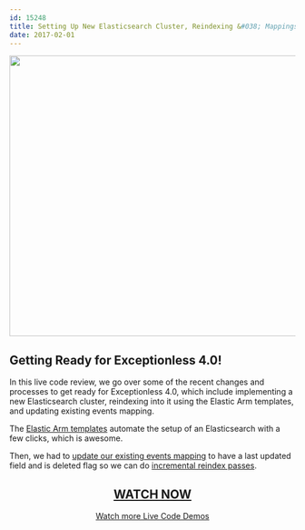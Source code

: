```yaml
---
id: 15248
title: Setting Up New Elasticsearch Cluster, Reindexing &#038; Mappings &#8211; Live Code Demo
date: 2017-02-01
---
```

[<img loading="lazy" class="aligncenter size-large wp-image-15250" src="/assets/170116-live-code-demo-1024x538.jpg" alt="" width="940" height="494" data-id="15250" srcset="/assets/170116-live-code-demo-1024x538.jpg 1024w, /assets/170116-live-code-demo-300x158.jpg 300w, /assets/170116-live-code-demo-768x403.jpg 768w, /assets/170116-live-code-demo.jpg 1200w" sizes="(max-width: 940px) 100vw, 940px" />](https://www.liveedu.tv/niemyjski/videos/k4JO7-exceptionless-weekly-demo-1-16-17)

## Getting Ready for Exceptionless 4.0!

<!--more-->

In this live code review, we go over some of the recent changes and processes to get ready for Exceptionless 4.0, which include implementing a new Elasticsearch cluster, reindexing into it using the Elastic Arm templates, and updating existing events mapping.

The <a href="https://github.com/elastic/azure-marketplace" target="_blank">Elastic Arm templates</a> automate the setup of an Elasticsearch with a few clicks, which is awesome.

Then, we had to <a href="https://www.elastic.co/guide/en/elasticsearch/reference/1.7/indices-put-mapping.html" target="_blank">update our existing events mapping</a> to have a last updated field and is deleted flag so we can do <a href="https://www.elastic.co/guide/en/elasticsearch/reference/5.1/docs-reindex.html" target="_blank">incremental reindex passes</a>.

<h2 style="text-align: center;">
  <a href="https://www.liveedu.tv/niemyjski/videos/k4JO7-exceptionless-weekly-demo-1-16-17">WATCH NOW</a>
</h2>

<p style="text-align: center;">
  <a href="/category/live-coding/">Watch more Live Code Demos</a>
</p>
